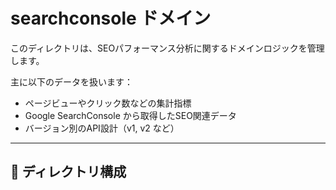 # searchconsole ドメイン

このディレクトリは、SEOパフォーマンス分析に関するドメインロジックを管理します。

主に以下のデータを扱います：

- ページビューやクリック数などの集計指標
- Google SearchConsole から取得したSEO関連データ
- バージョン別のAPI設計（v1, v2 など）

---

## 📁 ディレクトリ構成

